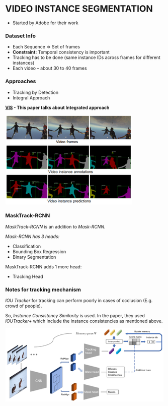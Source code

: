 # VIDEO INSTANCE SEGMENTATION

* Started by Adobe for their work 

### Dataset Info 
* Each Sequence => Set of frames 
* **Constraint:** Temporal consistency is important 
* Tracking has to be done (same instance IDs across frames for different instances) 
* Each video – about 30 to 40 frames 

### Approaches 
* Tracking by Detection 
* Integral Approach 

**[VIS](https://arxiv.org/pdf/1905.04804.pdf) - This paper talks about Integrated approach**

![assets/img1.png](assets/img1.png)

### MaskTrack-RCNN
_MaskTrack-RCNN_ is an addition to _Mask-RCNN_.

_Mask-RCNN has 3 heads:_ 
* Classification 
* Bounding Box Regression 
* Binary Segmentation 

MaskTrack-RCNN adds 1 more head: 
* Tracking Head 

### Notes for tracking mechanism
_IOU Tracker_ for tracking can perform poorly in cases of occlusion (E.g. crowd of people). 

So, _Instance Consistency Similarity_ is used.
In the paper, they used _IOUTracker+_ which include the instance consistencies as mentioned above. 

![assets/img2.png](assets/img2.png)

 
